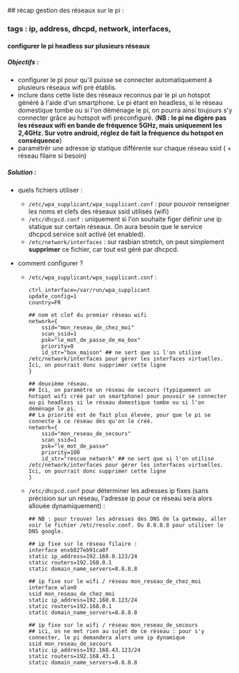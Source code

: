 ## récap gestion des réseaux sur le pi : 
### tags : ip, address, dhcpd, network, interfaces, 

#### configurer le pi headless sur plusieurs réseaux

##### Objectifs : 
- configurer le pi pour qu'il puisse se connecter automatiquement à plusieurs réseaux wifi pré établis.
- inclure dans cette liste des réseaux reconnus par le pi un hotspot généré à l'aide d'un smartphone. Le pi étant en headless, si le réseau domestique tombe ou si l'on déménage le pi, on pourra ainsi toujours s'y connecter grâce au hotspot wifi préconfiguré. (**NB : le pi ne digère pas les réseaux wifi en bande de fréquence 5GHz, mais uniquement les 2,4GHz. Sur votre android, réglez de fait la fréquence du hotspot en conséquence**)
- paramétrér une adresse ip statique différente sur chaque réseau ssid ( + réseau filaire si besoin)

##### Solution : 
- quels fichiers utiliser : 
	- `/etc/wpa_supplicant/wpa_supplicant.conf` : pour pouvoir renseigner les noms et clefs des réseaux ssid utilisés (wifi)
	- `/etc/dhcpcd.conf` : uniquement si l'on souhaite figer définir une ip statique sur certain réseaux. On aura besoin que le service dhcpcd.service soit activé (et enabled).
	- `/etc/network/interfaces` : sur rasbian stretch, on peut simplement __supprimer__ ce fichier, car tout est géré par dhcpcd.
	
- comment configurer ?
	- `/etc/wpa_supplicant/wpa_supplicant.conf` :
		```
		ctrl_interface=/var/run/wpa_supplicant
		update_config=1
		country=FR
		
		## nom et clef du premier réseau wifi
		network={
			ssid="mon_reseau_de_chez_moi"
			scan_ssid=1
			psk="le_mot_de_passe_de_ma_box"
			priority=0
			id_str="box_maison" ## ne sert que si l'on utilise /etc/network/interfaces pour gérer les interfaces virtuelles. Ici, on pourrait donc supprimer cette ligne
		}

		## deuxième réseau.
		## Ici, on paramètre un réseau de secours (typiquement un hotspot wifi créé par un smartphone) pour pouvoir se connecter au pi headless si le réseau domestique tombe ou si l'on déménage le pi.
		## La priorité est de fait plus élevée, pour que le pi se connecte à ce réseau dès qu'on le créé.
		network={
			ssid="mon_reseau_de_secours"
			scan_ssid=1
			psk="le_mot_de_passe"
			priority=100
			id_str="rescue_network" ## ne sert que si l'on utilise /etc/network/interfaces pour gérer les interfaces virtuelles. Ici, on pourrait donc supprimer cette ligne 
		}
		```
	- `/etc/dhcpcd.conf` pour déterminer les adresses ip fixes (sans précision sur un réseau, l'adresse ip pour ce réseau sera alors allouée dynamiquement) : 
		```
		## NB : pour trouver les adresses des DNS de la gateway, aller voir le fichier /etc/resolv.conf. Ou 8.8.8.8 pour utiliser le DNS google.
		
		## ip fixe sur le réseau filaire :
		interface enxb827eb91ca8f
		static ip_address=192.168.0.123/24
		static routers=192.168.0.1
		static domain_name_servers=8.8.8.8

		## ip fixe sur le wifi / réseau mon_reseau_de_chez_moi
		interface wlan0
		ssid mon_reseau_de_chez_moi
		static ip_address=192.168.0.123/24
		static routers=192.168.0.1
		static domain_name_servers=8.8.8.8

		## ip fixe sur le wifi / réseau mon_reseau_de_secours
		## ici, on ne met rien au sujet de ce réseau : pour s'y connecter, le pi demandera alors une ip dynamique
		ssid mon_reseau_de_secours
		static ip_address=192.168.43.123/24
		static routers=192.168.43.1
		static domain_name_servers=8.8.8.8
		```